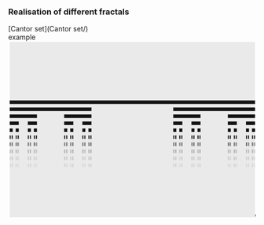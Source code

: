 ### Realisation of different fractals
[Cantor set](Cantor set/)
<br>
example
![](imgs/CantorSet.PNG)
